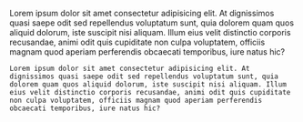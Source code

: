 Lorem ipsum dolor sit amet consectetur adipisicing elit. At dignissimos quasi
saepe odit sed repellendus voluptatum sunt, quia dolorem quam quos aliquid
dolorum, iste suscipit nisi aliquam. Illum eius velit distinctio corporis
recusandae, animi odit quis cupiditate non culpa voluptatem, officiis magnam
quod aperiam perferendis obcaecati temporibus, iure natus hic?

```
Lorem ipsum dolor sit amet consectetur adipisicing elit. At dignissimos quasi saepe odit sed repellendus voluptatum sunt, quia
dolorem quam quos aliquid dolorum, iste suscipit nisi aliquam. Illum eius velit distinctio corporis recusandae, animi odit quis cupiditate
non culpa voluptatem, officiis magnam quod aperiam perferendis obcaecati temporibus, iure natus hic?
```
